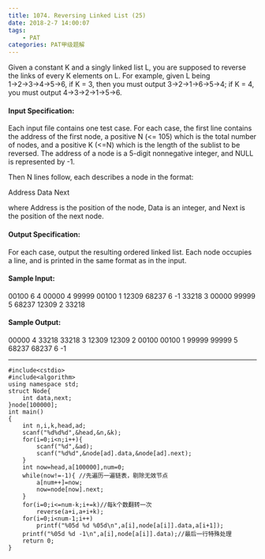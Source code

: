 ```yaml
---
title: 1074. Reversing Linked List (25)
date: 2018-2-7 14:00:07
tags: 
	- PAT
categories: PAT甲级题解
---
```


Given a constant K and a singly linked list L, you are supposed to reverse the links of every K elements on L. For example, given L being 1→2→3→4→5→6, if K = 3, then you must output 3→2→1→6→5→4; if K = 4, you must output 4→3→2→1→5→6.

#### Input Specification:

Each input file contains one test case. For each case, the first line contains the address of the first node, a positive N (<= 105) which is the total number of nodes, and a positive K (<=N) which is the length of the sublist to be reversed. The address of a node is a 5-digit nonnegative integer, and NULL is represented by -1.

Then N lines follow, each describes a node in the format:

Address Data Next

where Address is the position of the node, Data is an integer, and Next is the position of the next node.

#### Output Specification:

For each case, output the resulting ordered linked list. Each node occupies a line, and is printed in the same format as in the input.

#### Sample Input:
00100 6 4
00000 4 99999
00100 1 12309
68237 6 -1
33218 3 00000
99999 5 68237
12309 2 33218
#### Sample Output:
00000 4 33218
33218 3 12309
12309 2 00100
00100 1 99999
99999 5 68237
68237 6 -1
***

```
#include<cstdio>
#include<algorithm>
using namespace std;
struct Node{
    int data,next;
}node[100000];
int main()
{
    int n,i,k,head,ad;
    scanf("%d%d%d",&head,&n,&k);
    for(i=0;i<n;i++){
        scanf("%d",&ad);
        scanf("%d%d",&node[ad].data,&node[ad].next);
    }
    int now=head,a[100000],num=0;
    while(now!=-1){ //先遍历一遍链表，剔除无效节点
        a[num++]=now;
        now=node[now].next;
    }
    for(i=0;i<=num-k;i+=k)//每k个数翻转一次
        reverse(a+i,a+i+k);
    for(i=0;i<num-1;i++)
        printf("%05d %d %05d\n",a[i],node[a[i]].data,a[i+1]);
    printf("%05d %d -1\n",a[i],node[a[i]].data);//最后一行特殊处理
    return 0;
}
```